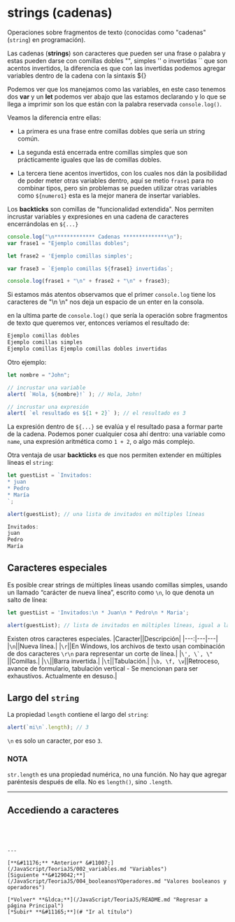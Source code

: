 # strings (cadenas)

Operaciones sobre fragmentos de texto (conocidas como "cadenas" (`string`) en programación).

Las cadenas (**strings**) son caracteres que pueden ser una frase o palabra y estas pueden darse con comillas dobles "", simples '' o invertidas `` que son acentos invertidos,
la diferencia es que con las invertidas podemos agregar variables dentro de la cadena con la sintaxis ${}

Podemos ver que los manejamos como las variables, en este caso tenemos dos **var** y un **let** podemos ver abajo que las estamos declarando y lo que se llega a imprimir son los que están con la palabra reservada `console.log()`.

Veamos la diferencia entre ellas:

* La primera es una frase entre comillas dobles que sería un string común.

* La segunda está encerrada entre comillas simples que son prácticamente iguales que las de comillas dobles.

* La tercera tiene acentos invertidos, con los cuales nos dán la posibilidad de poder meter otras variables dentro, aquí se metio `frase1` para no combinar tipos, pero sin problemas se pueden utilizar otras variables como `${numero1}` esta es la mejor manera de insertar variables.

Los **backticks** son comillas de "funcionalidad extendida". Nos permiten incrustar variables y expresiones en una cadena de caracteres encerrándolas en `${...}`

~~~js
console.log("\n************* Cadenas **************\n");
var frase1 = "Ejemplo comillas dobles";

let frase2 = 'Ejemplo comillas simples';

var frase3 = `Ejemplo comillas ${frase1} invertidas`;

console.log(frase1 + "\n" + frase2 + "\n" + frase3);
~~~

Si estamos más atentos observamos que el primer `console.log` tiene los caracteres de "\n \n" nos deja un espacio de un enter en la consola.

en la ultima parte de `console.log()` que sería la operación sobre fragmentos de texto que queremos ver, entonces veríamos el resultado de:

~~~~cmd
Ejemplo comillas dobles
Ejemplo comillas simples
Ejemplo comillas Ejemplo comillas dobles invertidas
~~~~
Otro ejemplo:

```js
let nombre = "John";

// incrustar una variable
alert( `Hola, ${nombre}!` ); // Hola, John!

// incrustar una expresión
alert( `el resultado es ${1 + 2}` ); // el resultado es 3
```

La expresión dentro de `${...}` se evalúa y el resultado pasa a formar parte de la cadena. Podemos poner cualquier cosa ahí dentro: una variable como `name`, una expresión aritmética como `1 + 2`, o algo más complejo.

Otra ventaja de usar **backticks** es que nos permiten extender en múltiples líneas el `string`:

```js
let guestList = `Invitados:
* juan
* Pedro
* María
`;

alert(guestList); // una lista de invitados en múltiples líneas

Invitados:
juan
Pedro
María
```
## Caracteres especiales

Es posible crear strings de múltiples líneas usando comillas simples, usando un llamado “carácter de nueva línea”, escrito como ``\n``, lo que denota un salto de línea:

```js
let guestList = 'Invitados:\n * Juan\n * Pedro\n * Maria';

alert(guestList); // lista de invitados en múltiples líneas, igual a la de más arriba
```

Existen otros caracteres especiales.
|Caracter||Descripción|
|---:|---|---|
|``\n``||Nueva línea.|
|``\r``||En Windows, los archivos de texto usan combinación de dos caracteres `\r\n` para representar un corte de línea.|
|``\', \`, \" ``||Comillas.|
|``\\``||Barra invertida.|
|``\t``||Tabulación.|
|``\b, \f, \v``||Retroceso, avance de formulario, tabulación vertical - Se mencionan para ser exhaustivos. Actualmente en desuso.|

## Largo del `string`

La propiedad `length` contiene el largo del `string`:

```js
alert(`mi\n`.length); // 3
```
``\n`` es solo un caracter, por eso `3`.

### **NOTA**
`str.length` es una propiedad numérica, no una función. No hay que agregar paréntesis después de ella. No es `length()`, sino `.length`.

---

## Accediendo a caracteres


```js

```
```
```
```
```
```

---

[**&#11176;** *Anterior* &#11007;](/JavaScript/TeoriaJS/002_variables.md "Variables") 
[Siguiente **&#129042;**](/JavaScript/TeoriaJS/004_booleanosYOperadores.md "Valores booleanos y operadores")

[*Volver* **&ldca;**](/JavaScript/TeoriaJS/README.md "Regresar a página Principal") 
[*Subir* **&#11165;**](# "Ir al título")
